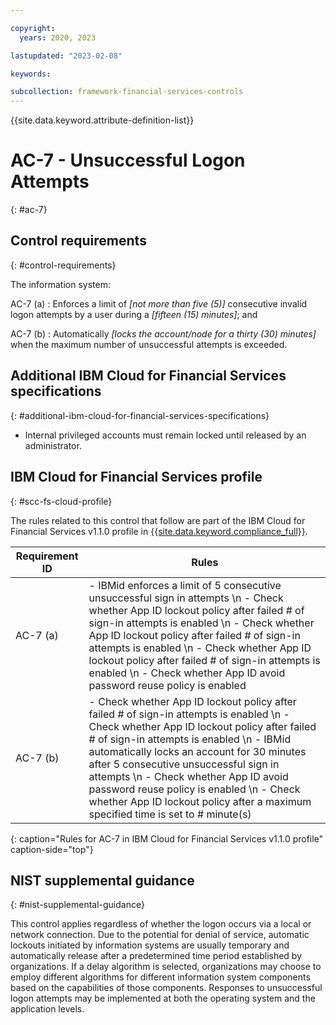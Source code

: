 ```yaml
---

copyright:
  years: 2020, 2023

lastupdated: "2023-02-08"

keywords:

subcollection: framework-financial-services-controls
---
```


{{site.data.keyword.attribute-definition-list}}

               
# AC-7 - Unsuccessful Logon Attempts
{: #ac-7}

## Control requirements
{: #control-requirements}

The information system:

AC-7 (a)
    : Enforces a limit of _[not more than five (5)]_ consecutive invalid logon attempts by a user during a _[fifteen (15) minutes]_; and

AC-7 (b)
    : Automatically _[locks the account/node for a thirty (30) minutes]_ when the maximum number of unsuccessful attempts is exceeded.

## Additional IBM Cloud for Financial Services specifications
{: #additional-ibm-cloud-for-financial-services-specifications}

- Internal privileged accounts must remain locked until released by an administrator.

## IBM Cloud for Financial Services profile
{: #scc-fs-cloud-profile}

The rules related to this control that follow are part of the IBM Cloud for Financial Services v1.1.0 profile in [{{site.data.keyword.compliance_full}}](/docs/security-compliance?topic=security-compliance-getting-started).

| Requirement ID | Rules |
|----------------|-------|
| AC-7 (a) | - IBMid enforces a limit of 5 consecutive unsuccessful sign in attempts \n - Check whether App ID lockout policy after failed # of sign-in attempts is enabled \n - Check whether App ID lockout policy after failed # of sign-in attempts is enabled \n - Check whether App ID lockout policy after failed # of sign-in attempts is enabled \n - Check whether App ID avoid password reuse policy is enabled | 
| AC-7 (b) | - Check whether App ID lockout policy after failed # of sign-in attempts is enabled \n - Check whether App ID lockout policy after failed # of sign-in attempts is enabled \n - IBMid automatically locks an account for 30 minutes after 5 consecutive unsuccessful sign in attempts \n - Check whether App ID avoid password reuse policy is enabled \n - Check whether App ID lockout policy after a maximum specified time is set to # minute(s) | 
{: caption="Rules for AC-7 in IBM Cloud for Financial Services v1.1.0 profile" caption-side="top"}

## NIST supplemental guidance
{: #nist-supplemental-guidance}

This control applies regardless of whether the logon occurs via a local or network connection. Due to the potential for denial of service, automatic lockouts initiated by information systems are usually temporary and automatically release after a predetermined time period established by organizations. If a delay algorithm is selected, organizations may choose to employ different algorithms for different information system components based on the capabilities of those components. Responses to unsuccessful logon attempts may be implemented at both the operating system and the application levels.





